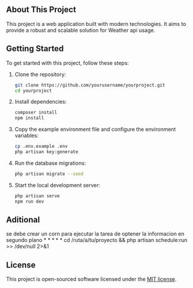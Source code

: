## About This Project

This project is a web application built with modern technologies. It aims to provide a robust and scalable solution for Weather api usage.

## Getting Started

To get started with this project, follow these steps:

1. Clone the repository:
    ```bash
    git clone https://github.com/yourusername/yourproject.git
    cd yourproject
    ```

2. Install dependencies:
    ```bash
    composer install
    npm install
    ```

3. Copy the example environment file and configure the environment variables:
    ```bash
    cp .env.example .env
    php artisan key:generate
    ```

4. Run the database migrations:
    ```bash
    php artisan migrate --seed
    ```

5. Start the local development server:
    ```bash
    php artisan serve
    npm run dev
    ```

## Aditional

se debe crear un corn para ejecutar la tarea de optener la informacion en segundo plano 
    * * * * * cd /ruta/a/tu/proyecto && php artisan schedule:run >> /dev/null 2>&1




## License

This project is open-sourced software licensed under the [MIT license](https://opensource.org/licenses/MIT).
